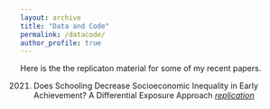 ```yaml
---
layout: archive
title: "Data and Code"
permalink: /datacode/
author_profile: true
---
```


Here is the the replicaton material for some of my recent papers.

2021. Does Schooling Decrease Socioeconomic Inequality in Early Achievement? A Differential Exposure Approach  [_replication_](https://github.com/gpassaretta/2021_Passaretta_Skopek_DEA)
